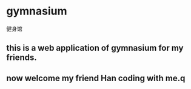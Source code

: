 # gymnasium
健身馆
## this is a web application of gymnasium for my friends.
## now welcome my friend Han coding with me.q